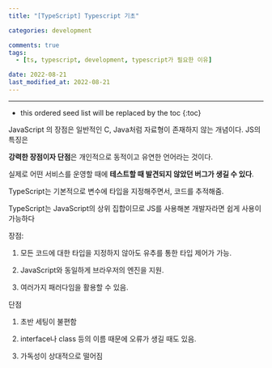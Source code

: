 ```yaml
---
title: "[TypeScript] Typescript 기초"

categories: development

comments: true
tags:
  - [ts, typescript, development, typescript가 필요한 이유]

date: 2022-08-21
last_modified_at: 2022-08-21
---
```


---

<!-- prettier-ignore -->
* this ordered seed list will be replaced by the toc 
{:toc}

JavaScript 의 장점은 일반적인 C, Java처럼 자료형이 존재하지 않는 개념이다. JS의 특징은

**강력한 장점이자 단점**은 개인적으로 동적이고 유연한 언어라는 것이다.

실제로 어떤 서비스를 운영할 때에 **테스트할 때 발견되지 않았던 버그가 생길 수 있다**.

TypeScript는 기본적으로 변수에 타입을 지정해주면서, 코드를 추적해줌.

TypeScript는 JavaScript의 상위 집합이므로 JS를 사용해본 개발자라면 쉽게 사용이 가능하다

장점:

1. 모든 코드에 대한 타입을 지정하지 않아도 유추를 통한 타입 제어가 가능.

2. JavaScript와 동일하게 브라우저의 엔진을 지원.

3. 여러가지 패러다임을 활용할 수 있음.

단점

1. 초반 세팅이 불편함

2. interface나 class 등의 이름 때문에 오류가 생길 때도 있음.

3. 가독성이 상대적으로 떨어짐
